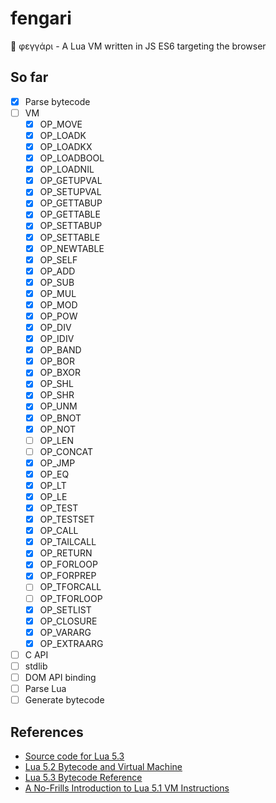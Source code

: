 # fengari
🐺 φεγγάρι - A Lua VM written in JS ES6 targeting the browser

## So far

- [x] Parse bytecode
- [ ] VM
    - [x] OP_MOVE
    - [x] OP_LOADK
    - [x] OP_LOADKX
    - [x] OP_LOADBOOL
    - [x] OP_LOADNIL
    - [x] OP_GETUPVAL
    - [x] OP_SETUPVAL
    - [x] OP_GETTABUP
    - [x] OP_GETTABLE
    - [x] OP_SETTABUP
    - [x] OP_SETTABLE
    - [x] OP_NEWTABLE
    - [x] OP_SELF
    - [x] OP_ADD
    - [x] OP_SUB
    - [x] OP_MUL
    - [x] OP_MOD
    - [x] OP_POW
    - [x] OP_DIV
    - [x] OP_IDIV
    - [x] OP_BAND
    - [x] OP_BOR
    - [x] OP_BXOR
    - [x] OP_SHL
    - [x] OP_SHR
    - [x] OP_UNM
    - [x] OP_BNOT
    - [x] OP_NOT
    - [ ] OP_LEN
    - [ ] OP_CONCAT
    - [x] OP_JMP
    - [x] OP_EQ
    - [x] OP_LT
    - [x] OP_LE
    - [x] OP_TEST
    - [x] OP_TESTSET
    - [x] OP_CALL
    - [x] OP_TAILCALL
    - [x] OP_RETURN
    - [x] OP_FORLOOP
    - [x] OP_FORPREP
    - [ ] OP_TFORCALL
    - [ ] OP_TFORLOOP
    - [x] OP_SETLIST
    - [x] OP_CLOSURE
    - [x] OP_VARARG
    - [x] OP_EXTRAARG
- [ ] C API
- [ ] stdlib
- [ ] DOM API binding
- [ ] Parse Lua
- [ ] Generate bytecode

## References

- [Source code for Lua 5.3](lua.org/source/5.3/)
- [Lua 5.2 Bytecode and Virtual Machine](http://files.catwell.info/misc/mirror/lua-5.2-bytecode-vm-dirk-laurie/lua52vm.html)
- [Lua 5.3 Bytecode Reference](http://the-ravi-programming-language.readthedocs.io/en/latest/lua_bytecode_reference.html)
- [A No-Frills Introduction to Lua 5.1 VM Instructions](http://luaforge.net/docman/83/98/ANoFrillsIntroToLua51VMInstructions.pdf)